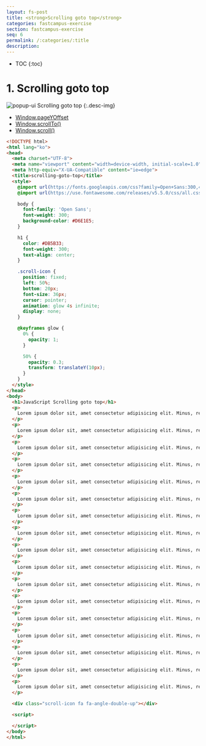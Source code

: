 ```yaml
---
layout: fs-post
title: <strong>Scrolling goto top</strong>
categories: fastcampus-exercise
section: fastcampus-exercise
seq: 6
permalink: /:categories/:title
description:
---
```


* TOC
{:toc}

# 1. Scrolling goto top

![popup-ui](/assets/fs-images/exercise/scrolling-goto-top.gif)
Scrolling goto top
{:.desc-img}

- [Window.pageYOffset](https://developer.mozilla.org/en-US/docs/Web/API/Window/pageYOffset)
- [Window.scrollTo()](https://developer.mozilla.org/ko/docs/Web/API/Window/scrollTo)
- [Window.scroll()](https://developer.mozilla.org/en-US/docs/Web/API/Window/scroll)

```html
<!DOCTYPE html>
<html lang="ko">
<head>
  <meta charset="UTF-8">
  <meta name="viewport" content="width=device-width, initial-scale=1.0">
  <meta http-equiv="X-UA-Compatible" content="ie=edge">
  <title>scrolling-goto-top</title>
  <style>
    @import url(https://fonts.googleapis.com/css?family=Open+Sans:300,400);
    @import url(https://use.fontawesome.com/releases/v5.5.0/css/all.css);

    body {
      font-family: 'Open Sans';
      font-weight: 300;
      background-color: #D6E1E5;
    }

    h1 {
      color: #DB5B33;
      font-weight: 300;
      text-align: center;
    }

    .scroll-icon {
      position: fixed;
      left: 50%;
      bottom: 20px;
      font-size: 36px;
      cursor: pointer;
      animation: glow 4s infinite;
      display: none;
    }

    @keyframes glow {
      0% {
        opacity: 1;
      }

      50% {
        opacity: 0.3;
        transform: translateY(10px);
      }
    }
  </style>
</head>
<body>
  <h1>JavaScript Scrolling goto top</h1>
  <p>
    Lorem ipsum dolor sit, amet consectetur adipisicing elit. Minus, repudiandae quia. Veniam amet fuga, eveniet velit ipsa repudiandae nemo? Sit dolorem itaque laudantium dignissimos, rerum maiores nihil ad voluptates nostrum.
  </p>
  <p>
    Lorem ipsum dolor sit, amet consectetur adipisicing elit. Minus, repudiandae quia. Veniam amet fuga, eveniet velit ipsa repudiandae nemo? Sit dolorem itaque laudantium dignissimos, rerum maiores nihil ad voluptates nostrum.
  </p>
  <p>
    Lorem ipsum dolor sit, amet consectetur adipisicing elit. Minus, repudiandae quia. Veniam amet fuga, eveniet velit ipsa repudiandae nemo? Sit dolorem itaque laudantium dignissimos, rerum maiores nihil ad voluptates nostrum.
  </p>
  <p>
    Lorem ipsum dolor sit, amet consectetur adipisicing elit. Minus, repudiandae quia. Veniam amet fuga, eveniet velit ipsa repudiandae nemo? Sit dolorem itaque laudantium dignissimos, rerum maiores nihil ad voluptates nostrum.
  </p>
  <p>
    Lorem ipsum dolor sit, amet consectetur adipisicing elit. Minus, repudiandae quia. Veniam amet fuga, eveniet velit ipsa repudiandae nemo? Sit dolorem itaque laudantium dignissimos, rerum maiores nihil ad voluptates nostrum.
  </p>
  <p>
    Lorem ipsum dolor sit, amet consectetur adipisicing elit. Minus, repudiandae quia. Veniam amet fuga, eveniet velit ipsa repudiandae nemo? Sit dolorem itaque laudantium dignissimos, rerum maiores nihil ad voluptates nostrum.
  </p>
  <p>
    Lorem ipsum dolor sit, amet consectetur adipisicing elit. Minus, repudiandae quia. Veniam amet fuga, eveniet velit ipsa repudiandae nemo? Sit dolorem itaque laudantium dignissimos, rerum maiores nihil ad voluptates nostrum.
  </p>
  <p>
    Lorem ipsum dolor sit, amet consectetur adipisicing elit. Minus, repudiandae quia. Veniam amet fuga, eveniet velit ipsa repudiandae nemo? Sit dolorem itaque laudantium dignissimos, rerum maiores nihil ad voluptates nostrum.
  </p>
  <p>
    Lorem ipsum dolor sit, amet consectetur adipisicing elit. Minus, repudiandae quia. Veniam amet fuga, eveniet velit ipsa repudiandae nemo? Sit dolorem itaque laudantium dignissimos, rerum maiores nihil ad voluptates nostrum.
  </p>
  <p>
    Lorem ipsum dolor sit, amet consectetur adipisicing elit. Minus, repudiandae quia. Veniam amet fuga, eveniet velit ipsa repudiandae nemo? Sit dolorem itaque laudantium dignissimos, rerum maiores nihil ad voluptates nostrum.
  </p>
  <p>
    Lorem ipsum dolor sit, amet consectetur adipisicing elit. Minus, repudiandae quia. Veniam amet fuga, eveniet velit ipsa repudiandae nemo? Sit dolorem itaque laudantium dignissimos, rerum maiores nihil ad voluptates nostrum.
  </p>
  <p>
    Lorem ipsum dolor sit, amet consectetur adipisicing elit. Minus, repudiandae quia. Veniam amet fuga, eveniet velit ipsa repudiandae nemo? Sit dolorem itaque laudantium dignissimos, rerum maiores nihil ad voluptates nostrum.
  </p>
  <p>
    Lorem ipsum dolor sit, amet consectetur adipisicing elit. Minus, repudiandae quia. Veniam amet fuga, eveniet velit ipsa repudiandae nemo? Sit dolorem itaque laudantium dignissimos, rerum maiores nihil ad voluptates nostrum.
  </p>
  <p>
    Lorem ipsum dolor sit, amet consectetur adipisicing elit. Minus, repudiandae quia. Veniam amet fuga, eveniet velit ipsa repudiandae nemo? Sit dolorem itaque laudantium dignissimos, rerum maiores nihil ad voluptates nostrum.
  </p>
  <p>
    Lorem ipsum dolor sit, amet consectetur adipisicing elit. Minus, repudiandae quia. Veniam amet fuga, eveniet velit ipsa repudiandae nemo? Sit dolorem itaque laudantium dignissimos, rerum maiores nihil ad voluptates nostrum.
  </p>
  <p>
    Lorem ipsum dolor sit, amet consectetur adipisicing elit. Minus, repudiandae quia. Veniam amet fuga, eveniet velit ipsa repudiandae nemo? Sit dolorem itaque laudantium dignissimos, rerum maiores nihil ad voluptates nostrum.
  </p>
  <p>
    Lorem ipsum dolor sit, amet consectetur adipisicing elit. Minus, repudiandae quia. Veniam amet fuga, eveniet velit ipsa repudiandae nemo? Sit dolorem itaque laudantium dignissimos, rerum maiores nihil ad voluptates nostrum.
  </p>

  <div class="scroll-icon fa fa-angle-double-up"></div>

  <script>

  </script>
</body>
</html>
```

<!--
<!DOCTYPE html>
<html lang="ko">
  <head>
    <meta charset="UTF-8" />
    <meta name="viewport" content="width=device-width, initial-scale=1.0" />
    <meta http-equiv="X-UA-Compatible" content="ie=edge" />
    <title>scrolling-goto-top</title>
    <style>
      @import url(https://fonts.googleapis.com/css?family=Open+Sans:300,400);
      @import url(https://use.fontawesome.com/releases/v5.5.0/css/all.css);

      body {
        font-family: 'Open Sans';
        font-weight: 300;
        background-color: #d6e1e5;
      }

      h1 {
        color: #db5b33;
        font-weight: 300;
        text-align: center;
      }

      .scroll-icon {
        position: fixed;
        left: 50%;
        bottom: 20px;
        font-size: 36px;
        cursor: pointer;
        animation: glow 4s infinite;
        display: none;
      }

      @keyframes glow {
        0% {
          opacity: 1;
        }

        50% {
          opacity: 0.3;
          transform: translateY(10px);
        }
      }
    </style>
  </head>
  <body>
    <h1>JavaScript Scrolling goto top</h1>
    <p>
      Lorem ipsum dolor sit, amet consectetur adipisicing elit. Minus, repudiandae quia. Veniam amet
      fuga, eveniet velit ipsa repudiandae nemo? Sit dolorem itaque laudantium dignissimos, rerum
      maiores nihil ad voluptates nostrum.
    </p>
    <p>
      Lorem ipsum dolor sit, amet consectetur adipisicing elit. Minus, repudiandae quia. Veniam amet
      fuga, eveniet velit ipsa repudiandae nemo? Sit dolorem itaque laudantium dignissimos, rerum
      maiores nihil ad voluptates nostrum.
    </p>
    <p>
      Lorem ipsum dolor sit, amet consectetur adipisicing elit. Minus, repudiandae quia. Veniam amet
      fuga, eveniet velit ipsa repudiandae nemo? Sit dolorem itaque laudantium dignissimos, rerum
      maiores nihil ad voluptates nostrum.
    </p>
    <p>
      Lorem ipsum dolor sit, amet consectetur adipisicing elit. Minus, repudiandae quia. Veniam amet
      fuga, eveniet velit ipsa repudiandae nemo? Sit dolorem itaque laudantium dignissimos, rerum
      maiores nihil ad voluptates nostrum.
    </p>
    <p>
      Lorem ipsum dolor sit, amet consectetur adipisicing elit. Minus, repudiandae quia. Veniam amet
      fuga, eveniet velit ipsa repudiandae nemo? Sit dolorem itaque laudantium dignissimos, rerum
      maiores nihil ad voluptates nostrum.
    </p>
    <p>
      Lorem ipsum dolor sit, amet consectetur adipisicing elit. Minus, repudiandae quia. Veniam amet
      fuga, eveniet velit ipsa repudiandae nemo? Sit dolorem itaque laudantium dignissimos, rerum
      maiores nihil ad voluptates nostrum.
    </p>
    <p>
      Lorem ipsum dolor sit, amet consectetur adipisicing elit. Minus, repudiandae quia. Veniam amet
      fuga, eveniet velit ipsa repudiandae nemo? Sit dolorem itaque laudantium dignissimos, rerum
      maiores nihil ad voluptates nostrum.
    </p>
    <p>
      Lorem ipsum dolor sit, amet consectetur adipisicing elit. Minus, repudiandae quia. Veniam amet
      fuga, eveniet velit ipsa repudiandae nemo? Sit dolorem itaque laudantium dignissimos, rerum
      maiores nihil ad voluptates nostrum.
    </p>
    <p>
      Lorem ipsum dolor sit, amet consectetur adipisicing elit. Minus, repudiandae quia. Veniam amet
      fuga, eveniet velit ipsa repudiandae nemo? Sit dolorem itaque laudantium dignissimos, rerum
      maiores nihil ad voluptates nostrum.
    </p>
    <p>
      Lorem ipsum dolor sit, amet consectetur adipisicing elit. Minus, repudiandae quia. Veniam amet
      fuga, eveniet velit ipsa repudiandae nemo? Sit dolorem itaque laudantium dignissimos, rerum
      maiores nihil ad voluptates nostrum.
    </p>
    <p>
      Lorem ipsum dolor sit, amet consectetur adipisicing elit. Minus, repudiandae quia. Veniam amet
      fuga, eveniet velit ipsa repudiandae nemo? Sit dolorem itaque laudantium dignissimos, rerum
      maiores nihil ad voluptates nostrum.
    </p>
    <p>
      Lorem ipsum dolor sit, amet consectetur adipisicing elit. Minus, repudiandae quia. Veniam amet
      fuga, eveniet velit ipsa repudiandae nemo? Sit dolorem itaque laudantium dignissimos, rerum
      maiores nihil ad voluptates nostrum.
    </p>
    <p>
      Lorem ipsum dolor sit, amet consectetur adipisicing elit. Minus, repudiandae quia. Veniam amet
      fuga, eveniet velit ipsa repudiandae nemo? Sit dolorem itaque laudantium dignissimos, rerum
      maiores nihil ad voluptates nostrum.
    </p>
    <p>
      Lorem ipsum dolor sit, amet consectetur adipisicing elit. Minus, repudiandae quia. Veniam amet
      fuga, eveniet velit ipsa repudiandae nemo? Sit dolorem itaque laudantium dignissimos, rerum
      maiores nihil ad voluptates nostrum.
    </p>
    <p>
      Lorem ipsum dolor sit, amet consectetur adipisicing elit. Minus, repudiandae quia. Veniam amet
      fuga, eveniet velit ipsa repudiandae nemo? Sit dolorem itaque laudantium dignissimos, rerum
      maiores nihil ad voluptates nostrum.
    </p>
    <p>
      Lorem ipsum dolor sit, amet consectetur adipisicing elit. Minus, repudiandae quia. Veniam amet
      fuga, eveniet velit ipsa repudiandae nemo? Sit dolorem itaque laudantium dignissimos, rerum
      maiores nihil ad voluptates nostrum.
    </p>
    <p>
      Lorem ipsum dolor sit, amet consectetur adipisicing elit. Minus, repudiandae quia. Veniam amet
      fuga, eveniet velit ipsa repudiandae nemo? Sit dolorem itaque laudantium dignissimos, rerum
      maiores nihil ad voluptates nostrum.
    </p>

    <div class="scroll-icon fa fa-angle-double-up"></div>

    <script src="https://cdn.jsdelivr.net/npm/lodash@4.17.20/lodash.min.js"></script>
    <script>
      (function () {
        const $scrollIcon = document.querySelector('.scroll-icon');
        // 버튼이 활성화될 스크롤 포지션
        const topPosToStartShowing = 100;

        // 아래의 throttle 함수는 이해를 위해 간략하게 구현하여 완전하지 않다.
        // 실무에서는 Underscore의 throttle 함수나 Lodash의 throttle 함수를 사용하는 것을 권장한다.
        const throttle = (callback, delay) => {
          let timerId;
          // throttle 함수는 timerId를 기억하는 클로저를 반환한다.
          return event => {
            // delay가 경과하기 이전에 이벤트가 발생하면 아무것도 하지 않다가
            // delay가 경과했을 때 이벤트가 발생하면 새로운 타이머를 재설정한다.
            // 따라서 delay 간격으로 callback이 호출된다.
            if (timerId) return;
            timerId = setTimeout(
              () => {
                callback(event);
                timerId = null;
              },
              delay,
              event
            );
          };
        };

        window.onscroll = _.throttle(() => {
          // window의 scroll top
          const scrollPosition = window.pageYOffset || 0;
          console.log(scrollPosition);

          $scrollIcon.style.display = scrollPosition >= topPosToStartShowing ? 'block' : 'none';
        }, 100);

        $scrollIcon.onclick = () => {
          window.scroll({
            top: 0,
            left: 0,
            behavior: 'smooth'
          });
        };
      })();
    </script>
  </body>
</html>
-->

<!-- # 2. Angular version

- [@HostListener](https://poiemaweb.com/fastcampus-angular/angular-directive#32-이벤트-처리) -->

<!-- <iframe src="https://stackblitz.com/edit/angular-scrolling-goto-top-directive?ctl=1&embed=1&hideNavigation=1&file=src/app/app.component.ts" frameborder="0" width="100%" height="700"></iframe> -->

